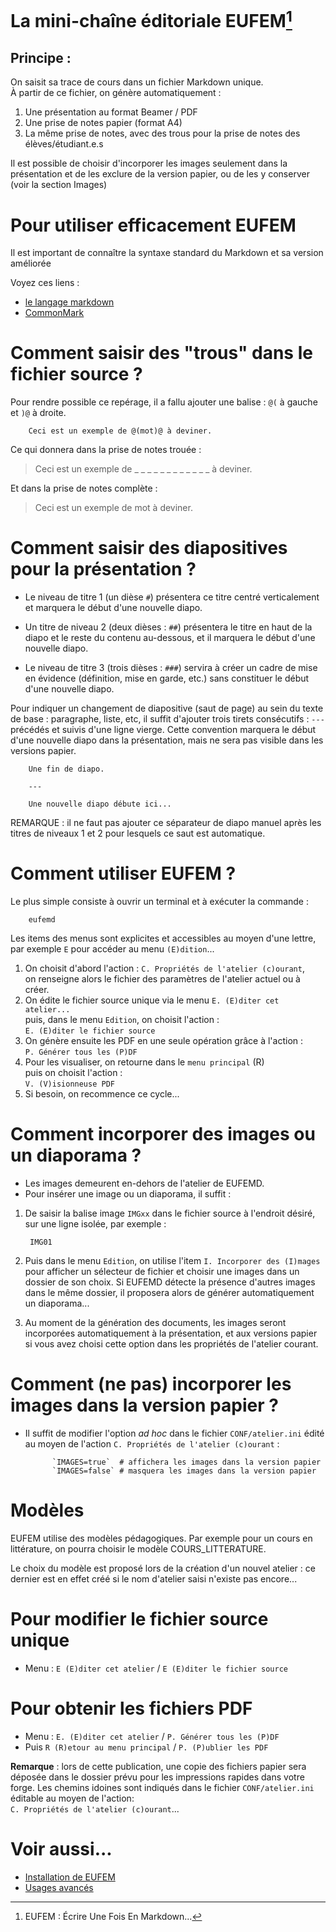 # La mini-chaîne éditoriale EUFEM[^1]

[^1]: EUFEM : Écrire Une Fois En Markdown...

## Principe :

On saisit sa trace de cours dans un fichier Markdown unique.  
À partir de ce fichier, on génère automatiquement :

1. Une présentation au format Beamer / PDF
2. Une prise de notes papier (format A4)
3. La même prise de notes, avec des trous pour la prise de notes des élèves/étudiant.e.s

Il est possible de choisir d'incorporer les images seulement dans la présentation et de les exclure de la version papier, ou de les y conserver (voir la section Images)

# Pour utiliser efficacement EUFEM

Il est important de connaître la syntaxe standard du Markdown et sa version améliorée

Voyez ces liens : 

+ [le langage markdown](https://enacit1.epfl.ch/markdown-pandoc/#le-langage-markdown)
+ [CommonMark](https://commonmark.org/)

# Comment saisir des "trous" dans le fichier source ?

Pour rendre possible ce repérage, il a fallu ajouter une balise : `@(` à gauche et `)@` 
à droite.

		Ceci est un exemple de @(mot)@ à deviner.

Ce qui donnera dans la prise de notes trouée :

> Ceci est un exemple de _ _ _ _ _ _ _ _ _ _ _ _ à deviner.

Et dans la prise de notes complète :

> Ceci est un exemple de mot à deviner.

# Comment saisir des diapositives pour la présentation ?

+ Le niveau de titre 1 (un dièse `#`) présentera ce titre centré 
verticalement et marquera le début d'une nouvelle diapo.

+ Un titre de niveau 2 (deux dièses : `##`) présentera le titre en haut 
de la diapo et le reste du contenu au-dessous, et il marquera le début 
d'une nouvelle diapo.

+ Le niveau de titre 3 (trois dièses : `###`) servira à créer un cadre 
de mise en évidence (définition, mise en garde, etc.) sans constituer le 
début d'une nouvelle diapo.

Pour indiquer un changement de diapositive (saut de page) au sein du 
texte de base : paragraphe, liste, etc, il suffit d'ajouter trois 
tirets consécutifs : `---` précédés et suivis d'une ligne vierge. Cette 
convention marquera le début d'une nouvelle diapo dans la présentation, 
mais ne sera pas visible dans les versions papier.

		Une fin de diapo.

		---

		Une nouvelle diapo débute ici...

REMARQUE : il ne faut pas ajouter ce séparateur de diapo manuel après les 
titres de niveaux 1 et 2 pour lesquels ce saut est automatique.

# Comment utiliser EUFEM ?

Le plus simple consiste à ouvrir un terminal et à exécuter la commande :

		eufemd

Les items des menus sont explicites et accessibles au moyen d'une lettre, par 
exemple `E` pour accéder au menu `(E)dition`...

1. On choisit d'abord l'action : `C. Propriétés de l'atelier (c)ourant`,  
on renseigne alors le fichier des paramètres de l'atelier actuel ou à créer.
2. On édite le fichier source unique via le menu `E. (E)diter cet atelier...`  
 puis, dans le menu `Edition`, on choisit l'action :  
 `E. (E)diter le fichier source`
3. On génère ensuite les PDF en une seule opération grâce à l'action :  
`P. Générer tous les (P)DF`
4. Pour les visualiser, on retourne dans le `menu principal` (R)  
puis on choisit l'action :  
`V. (V)isionneuse PDF` 
5. Si besoin, on recommence ce cycle...

# Comment incorporer des images ou un diaporama ?

+ Les images demeurent en-dehors de l'atelier de EUFEMD.
+ Pour insérer une image ou un diaporama, il suffit :

1. De saisir la balise image `IMGxx` dans le fichier source à l'endroit
désiré, sur une ligne isolée, par exemple :

		IMG01

2. Puis dans le menu `Edition`, on utilise l'item `I. Incorporer des (I)mages`
pour afficher un sélecteur de fichier et choisir une images dans un dossier de 
son choix. Si EUFEMD détecte la présence d'autres images dans le même dossier,
il proposera alors de générer automatiquement un diaporama...

3. Au moment de la génération des documents, les images seront incorporées 
automatiquement à la présentation, et aux versions papier si vous avez choisi
cette option dans les propriétés de l'atelier courant.


# Comment (ne pas) incorporer les images dans la version papier ?

+ Il suffit de modifier l'option _ad hoc_ dans le fichier 
`CONF/atelier.ini` édité au moyen de l'action 
`C. Propriétés de l'atelier (c)ourant` :

	        `IMAGES=true`  # affichera les images dans la version papier
        	`IMAGES=false` # masquera les images dans la version papier

# Modèles

EUFEM utilise des modèles pédagogiques. Par exemple pour un cours en 
littérature, on pourra choisir le modèle COURS_LITTERATURE.

Le choix du modèle est proposé lors de la création d'un nouvel atelier : ce 
dernier est en effet créé si le nom d'atelier saisi n'existe pas encore...

# Pour modifier le fichier source unique

+ Menu : `E (E)diter cet atelier` / `E (E)diter le fichier source`

# Pour obtenir les fichiers PDF

+ Menu : `E. (E)diter cet atelier` / `P. Générer tous les (P)DF`
+ Puis `R (R)etour au menu principal` / `P. (P)ublier les PDF`

**Remarque** : lors de cette publication, une copie 
des fichiers papier sera déposée dans le dossier prévu pour les 
impressions rapides dans votre forge. Les chemins idoines sont indiqués 
dans le fichier `CONF/atelier.ini` éditable au moyen de l'action:  
 `C. Propriétés de l'atelier (c)ourant`...

# Voir aussi...

+ [Installation de EUFEM](../Installation_Eufem.pdf)
+ [Usages avancés](../Usages_avances.pdf)

